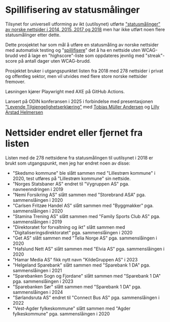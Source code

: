 # Spillifisering av statusmålinger
Tilsynet for universell utforming av ikt (uutilsynet) utførte ["statusmålinger" av norske nettsider i 2014, 2015, 2017 og 2018](https://www.uutilsynet.no/statusmalingar/digitale-barrierar-avdekka-i-statusmalingar/1179) men har ikke utført noen flere statusmålinger etter dette.

Dette prosjektet har som mål å utføre en statusmåling av norske nettsider med automatisk testing og "[spillifisere](https://no.wikipedia.org/wiki/Spillifisering)" det å ha en nettside uten WCAG-brudd ved å lage en "highscore"-liste som oppdateres jevnlig med "streak"-score på antall dager uten WCAG-brudd.

Prosjektet bruker i utgangspunktet listen fra 2018 med 278 nettsider i privat og offentleg sektor, men vil utvides med flere store norske nettsider fremover.

Løsningen kjører Playwright med AXE på GitHub Actions.

Lansert på ODIN konferansen i 2025 i forbindelse med presentasjonen ["Levende Tilgjengelighetserklæring"](https://event.dataforeningen.no/odin2025/program/) med [Tobias Müller Andersen](https://www.linkedin.com/in/turbolego/) og [Lilly Arstad Helmersen](https://www.linkedin.com/in/lillyahelmersen/)

# Nettsider endret eller fjernet fra listen

Listen med de 278 nettsidene fra statusmålingen til uutilsynet i 2018 er brukt som utgangspunkt, men jeg har endret noen av disse:

* "Skedsmo kommune" ble slått sammen med "Lillestrøm kommune" i 2020, test utføres på "Lillestrøm kommune" sin nettside.
* "Norges Statsbaner AS" endret til "Vygruppen AS" pga. navneenndringen i 2019
* "Nemi Forsikring AS" slått sammen med "Storebrand ASA" pga. sammenslåingen i 2020
* "Carlsen Fritzøe Handel AS" slått sammen med "Byggmakker" pga. sammenslåingen i 2020
* "Stamina Trening AS" slått sammen med "Family Sports Club AS" pga. sammenslåingen i 2019
* "Direktoratet for forvaltning og ikt" slått sammen med "Digitaliseringsdirektoratet" pga. sammenslåingen i 2020
* "Get AS" slått sammen med "Telia Norge AS" pga. sammenslåingen i 2020
* "Hafslund Nett AS" slått sammen med "Elvia AS" pga. sammenslåingen i 2020
* "Hamar Media AS" fikk nytt navn "KildeGruppen AS" i 2023
* "Helgeland Sparebank" slått sammen med "Sparebank 1 DA" pga. sammenslåingen i 2021
* "Sparebanken Sogn og Fjordane" slått sammen med "Sparebank 1 DA" pga. sammenslåingen i 2023
* "Sparebanken Sør" slått sammen med "Sparebank 1 DA" pga. sammenslåingen i 2024
* "Sørlandsruta AS" endret til "Connect Bus AS" pga. sammenslåingen i 2022
* "Vest-Agder fylkeskommune" slått sammen med "Agder fylkeskommune" pga. sammenslåingen i 2020
